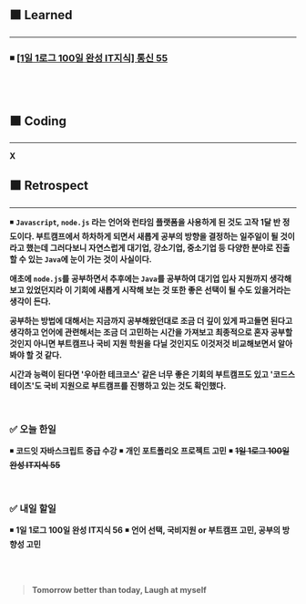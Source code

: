 ## ⬛ Learned

---

### ◾ [[1일 1로그 100일 완성 IT지식] 통신 55](https://velog.io/@lilclown/book27)

<br><br>

## ⬛ Coding

---

**X**

## ⬛ Retrospect

---

◾ **`Javascript`, `node.js` 라는 언어와 런타임 플랫폼을 사용하게 된 것도 고작 1달 반 정도이다. 부트캠프에서 하차하게 되면서 새롭게 공부의 방향을 결정하는 일주일이 될 것이라고 했는데 그러다보니 자연스럽게 대기업, 강소기업, 중소기업 등 다양한 분야로 진출 할 수 있는 `Java`에 눈이 가는 것이 사실이다.**

**애초에 `node.js`를 공부하면서 추후에는 `Java`를 공부하여 대기업 입사 지원까지 생각해 보고 있었던지라 이 기회에 새롭게 시작해 보는 것 또한 좋은 선택이 될 수도 있을거라는 생각이 든다.**

**공부하는 방법에 대해서는 지금까지 공부해왔던대로 조금 더 깊이 있게 파고들면 된다고 생각하고 언어에 관련해서는 조금 더 고민하는 시간을 가져보고 최종적으로 혼자 공부할 것인지 아니면 부트캠프나 국비 지원 학원을 다닐 것인지도 이것저것 비교해보면서 알아봐야 할 것 같다.**

**시간과 능력이 된다면 '우아한 테크코스' 같은 너무 좋은 기회의 부트캠프도 있고 '코드스테이츠'도 국비 지원으로 부트캠프를 진행하고 있는 것도 확인했다.**

<br>

### ✅ 오늘 한일

◾ **코드잇 자바스크립트 중급 수강**
◾ **개인 포트폴리오 프로젝트 고민**
◾ ~~**1일 1로그 100일 완성 IT지식 55**~~

<br>

### ✅ 내일 할일

◾ **1일 1로그 100일 완성 IT지식 56**
◾ **언어 선택, 국비지원 or 부트캠프 고민, 공부의 방향성 고민**

<br><br>

> **Tomorrow better than today, Laugh at myself**
